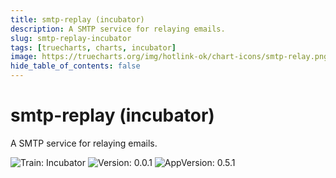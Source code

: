 ```yaml
---
title: smtp-replay (incubator)
description: A SMTP service for relaying emails.
slug: smtp-replay-incubator
tags: [truecharts, charts, incubator]
image: https://truecharts.org/img/hotlink-ok/chart-icons/smtp-relay.png
hide_table_of_contents: false
---
```


# smtp-replay (incubator)

A SMTP service for relaying emails.

![Train: Incubator](https://img.shields.io/badge/Train-Incubator-informational?style=flat-square) ![Version: 0.0.1](https://img.shields.io/badge/Version-0.0.1-informational?style=flat-square) ![AppVersion: 0.5.1](https://img.shields.io/badge/AppVersion-0.5.1-informational?style=flat-square)
